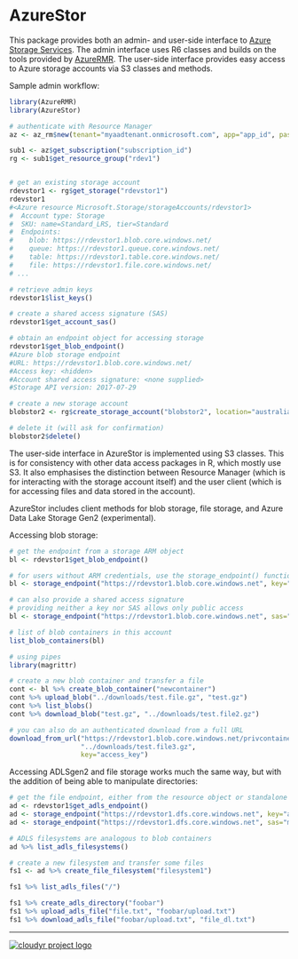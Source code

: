 # AzureStor

This package provides both an admin- and user-side interface to [Azure Storage Services](https://docs.microsoft.com/en-us/rest/api/storageservices/). The admin interface uses R6 classes and builds on the tools provided by [AzureRMR](https://github.com/hong-revo/AzureRMR). The user-side interface provides easy access to Azure storage accounts via S3 classes and methods.

Sample admin workflow:

```r
library(AzureRMR)
library(AzureStor)

# authenticate with Resource Manager
az <- az_rm$new(tenant="myaadtenant.onmicrosoft.com", app="app_id", password="password")

sub1 <- az$get_subscription("subscription_id")
rg <- sub1$get_resource_group("rdev1")


# get an existing storage account
rdevstor1 <- rg$get_storage("rdevstor1")
rdevstor1
#<Azure resource Microsoft.Storage/storageAccounts/rdevstor1>
#  Account type: Storage 
#  SKU: name=Standard_LRS, tier=Standard 
#  Endpoints:
#    blob: https://rdevstor1.blob.core.windows.net/
#    queue: https://rdevstor1.queue.core.windows.net/
#    table: https://rdevstor1.table.core.windows.net/
#    file: https://rdevstor1.file.core.windows.net/ 
# ...

# retrieve admin keys
rdevstor1$list_keys()

# create a shared access signature (SAS)
rdevstor1$get_account_sas()

# obtain an endpoint object for accessing storage
rdevstor1$get_blob_endpoint()
#Azure blob storage endpoint
#URL: https://rdevstor1.blob.core.windows.net/
#Access key: <hidden>
#Account shared access signature: <none supplied>
#Storage API version: 2017-07-29

# create a new storage account
blobstor2 <- rg$create_storage_account("blobstor2", location="australiaeast", kind="BlobStorage")

# delete it (will ask for confirmation)
blobstor2$delete()
```


The user-side interface in AzureStor is implemented using S3 classes. This is for consistency with other data access packages in R, which mostly use S3. It also emphasises the distinction between Resource Manager (which is for interacting with the storage account itself) and the user client (which is for accessing files and data stored in the account).

AzureStor includes client methods for blob storage, file storage, and Azure Data Lake Storage Gen2 (experimental).

Accessing blob storage:

```r
# get the endpoint from a storage ARM object
bl <- rdevstor1$get_blob_endpoint()

# for users without ARM credentials, use the storage_endpoint() function and provide a key
bl <- storage_endpoint("https://rdevstor1.blob.core.windows.net", key="access_key")

# can also provide a shared access signature
# providing neither a key nor SAS allows only public access
bl <- storage_endpoint("https://rdevstor1.blob.core.windows.net", sas="my_sas")

# list of blob containers in this account
list_blob_containers(bl)

# using pipes
library(magrittr)

# create a new blob container and transfer a file
cont <- bl %>% create_blob_container("newcontainer")
cont %>% upload_blob("../downloads/test.file.gz", "test.gz")
cont %>% list_blobs()
cont %>% download_blob("test.gz", "../downloads/test.file2.gz")

# you can also do an authenticated download from a full URL
download_from_url("https://rdevstor1.blob.core.windows.net/privcontainer/test.gz",
                  "../downloads/test.file3.gz",
                  key="access_key")
```

Accessing ADLSgen2 and file storage works much the same way, but with the addition of being able to manipulate directories:

```r
# get the file endpoint, either from the resource object or standalone
ad <- rdevstor1$get_adls_endpoint()
ad <- storage_endpoint("https://rdevstor1.dfs.core.windows.net", key="access_key")
ad <- storage_endpoint("https://rdevstor1.dfs.core.windows.net", sas="my_sas")

# ADLS filesystems are analogous to blob containers
ad %>% list_adls_filesystems()

# create a new filesystem and transfer some files
fs1 <- ad %>% create_file_filesystem("filesystem1")

fs1 %>% list_adls_files("/")

fs1 %>% create_adls_directory("foobar")
fs1 %>% upload_adls_file("file.txt", "foobar/upload.txt")
fs1 %>% download_adls_file("foobar/upload.txt", "file_dl.txt")
```

---
[![cloudyr project logo](https://i.imgur.com/JHS98Y7.png)](https://github.com/cloudyr)
